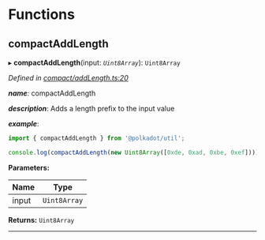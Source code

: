 

# Functions

<a id="compactaddlength"></a>

##  compactAddLength

▸ **compactAddLength**(input: *`Uint8Array`*): `Uint8Array`

*Defined in [compact/addLength.ts:20](https://github.com/polkadot-js/common/blob/ee2fe5e/packages/util/src/compact/addLength.ts#L20)*

*__name__*: compactAddLength

*__description__*: Adds a length prefix to the input value

*__example__*:   

```javascript
import { compactAddLength } from '@polkadot/util';

console.log(compactAddLength(new Uint8Array([0xde, 0xad, 0xbe, 0xef]))); // Uint8Array([4 << 2, 0xde, 0xad, 0xbe, 0xef])
```

**Parameters:**

| Name | Type |
| ------ | ------ |
| input | `Uint8Array` |

**Returns:** `Uint8Array`

___

